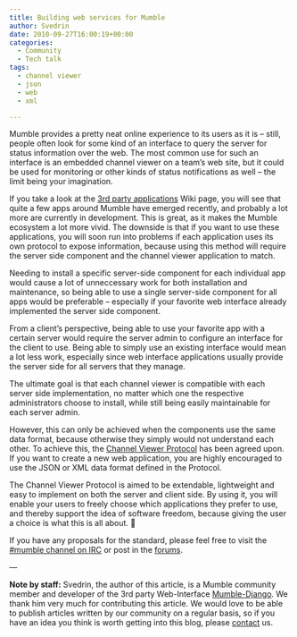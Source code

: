 ```yaml
---
title: Building web services for Mumble
author: Svedrin
date: 2010-09-27T16:00:19+00:00
categories:
  - Community
  - Tech talk
tags:
  - channel viewer
  - json
  - web
  - xml

---
```

Mumble provides a pretty neat online experience to its users as it is &#8211; still, people often look for some kind of an interface to query the server for status information over the web. The most common use for such an interface is an embedded channel viewer on a team&#8217;s web site, but it could be used for monitoring or other kinds of status notifications as well &#8211; the limit being your imagination.

<!--more-->

If you take a look at the <a title="mumble wiki" href="http://mumble.sourceforge.net/3rd_Party_Applications" target="_blank">3rd party applications</a> Wiki page, you will see that quite a few apps around Mumble have emerged recently, and probably a lot more are currently in development. This is great, as it makes the Mumble ecosystem a lot more vivid. The downside is that if you want to use these applications, you will soon run into problems if each application uses its own protocol to expose information, because using this method will require the server side component and the channel viewer application to match.

Needing to install a specific server-side component for each individual app would cause a lot of unneccessary work for both installation and maintenance, so being able to use a single server-side component for all apps would be preferable &#8211; especially if your favorite web interface already implemented the server side component.

From a client&#8217;s perspective, being able to use your favorite app with a certain server would require the server admin to configure an interface for the client to use. Being able to simply use an existing interface would mean a lot less work, especially since web interface applications usually provide the server side for all servers that they manage.

The ultimate goal is that each channel viewer is compatible with each server side implementation, no matter which one the respective administrators choose to install, while still being easily maintainable for each server admin.

However, this can only be achieved when the components use the same data format, because otherwise they simply would not understand each other. To achieve this, the <a title="mumble wiki" href="http://mumble.sourceforge.net/Channel_Viewer_Protocol" target="_blank">Channel Viewer Protocol</a> has been agreed upon. If you want to create a new web application, you are highly encouraged to use the JSON or XML data format defined in the Protocol.

The Channel Viewer Protocol is aimed to be extendable, lightweight and easy to implement on both the server and client side. By using it, you will enable your users to freely choose which applications they prefer to use, and thereby support the idea of software freedom, because giving the user a choice is what this is all about. 🙂

If you have any proposals for the standard, please feel free to visit the [#mumble channel on IRC][5] or post in the [forums][6].

&#8212;

**Note by staff:** Svedrin, the author of this article, is a Mumble community member and developer of the 3rd party Web-Interface [Mumble-Django][7]. We thank him very much for contributing this article. We would love to be able to publish articles written by our community on a regular basis, so if you have an idea you think is worth getting into this blog, please [contact][8] us.

 [5]: http://mumble.sourceforge.net/IRC
 [6]: http://sourceforge.net/apps/phpbb/mumble/
 [7]: http://mumble-django.org/
 [8]: http://mumble.sourceforge.net/FAQ/English#How_can_I_help_or_contact_you.3F
